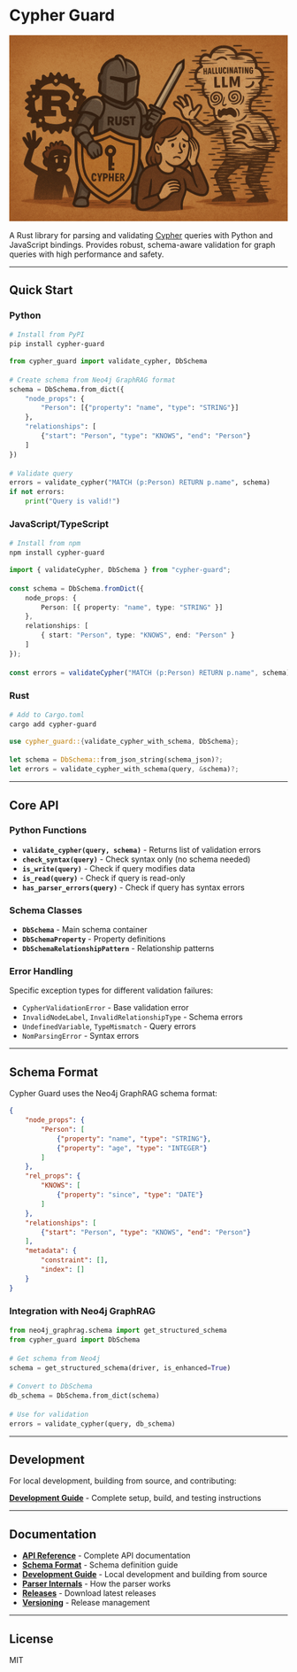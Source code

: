 # Cypher Guard

![Cypher Guard Banner](assets/cypher-guard-banner.png)

A Rust library for parsing and validating [Cypher](https://neo4j.com/developer/cypher/) queries with Python and JavaScript bindings. Provides robust, schema-aware validation for graph queries with high performance and safety.

---

## Quick Start

### Python

```bash
# Install from PyPI
pip install cypher-guard
```

```python
from cypher_guard import validate_cypher, DbSchema

# Create schema from Neo4j GraphRAG format
schema = DbSchema.from_dict({
    "node_props": {
        "Person": [{"property": "name", "type": "STRING"}]
    },
    "relationships": [
        {"start": "Person", "type": "KNOWS", "end": "Person"}
    ]
})

# Validate query
errors = validate_cypher("MATCH (p:Person) RETURN p.name", schema)
if not errors:
    print("Query is valid!")
```

### JavaScript/TypeScript

```bash
# Install from npm
npm install cypher-guard
```

```typescript
import { validateCypher, DbSchema } from "cypher-guard";

const schema = DbSchema.fromDict({
    node_props: {
        Person: [{ property: "name", type: "STRING" }]
    },
    relationships: [
        { start: "Person", type: "KNOWS", end: "Person" }
    ]
});

const errors = validateCypher("MATCH (p:Person) RETURN p.name", schema);
```

### Rust

```bash
# Add to Cargo.toml
cargo add cypher-guard
```

```rust
use cypher_guard::{validate_cypher_with_schema, DbSchema};

let schema = DbSchema::from_json_string(schema_json)?;
let errors = validate_cypher_with_schema(query, &schema)?;
```

---

## Core API

### Python Functions

- **`validate_cypher(query, schema)`** - Returns list of validation errors
- **`check_syntax(query)`** - Check syntax only (no schema needed)
- **`is_write(query)`** - Check if query modifies data
- **`is_read(query)`** - Check if query is read-only
- **`has_parser_errors(query)`** - Check if query has syntax errors

### Schema Classes

- **`DbSchema`** - Main schema container
- **`DbSchemaProperty`** - Property definitions
- **`DbSchemaRelationshipPattern`** - Relationship patterns

### Error Handling

Specific exception types for different validation failures:
- `CypherValidationError` - Base validation error
- `InvalidNodeLabel`, `InvalidRelationshipType` - Schema errors
- `UndefinedVariable`, `TypeMismatch` - Query errors
- `NomParsingError` - Syntax errors

---

## Schema Format

Cypher Guard uses the Neo4j GraphRAG schema format:

```json
{
    "node_props": {
        "Person": [
            {"property": "name", "type": "STRING"},
            {"property": "age", "type": "INTEGER"}
        ]
    },
    "rel_props": {
        "KNOWS": [
            {"property": "since", "type": "DATE"}
        ]
    },
    "relationships": [
        {"start": "Person", "type": "KNOWS", "end": "Person"}
    ],
    "metadata": {
        "constraint": [],
        "index": []
    }
}
```

### Integration with Neo4j GraphRAG

```python
from neo4j_graphrag.schema import get_structured_schema
from cypher_guard import DbSchema

# Get schema from Neo4j
schema = get_structured_schema(driver, is_enhanced=True)

# Convert to DbSchema
db_schema = DbSchema.from_dict(schema)

# Use for validation
errors = validate_cypher(query, db_schema)
```

---

## Development

For local development, building from source, and contributing:

**[Development Guide](docs/DEVELOPMENT.md)** - Complete setup, build, and testing instructions

---

## Documentation

- **[API Reference](docs/API.md)** - Complete API documentation
- **[Schema Format](docs/SCHEMA.md)** - Schema definition guide
- **[Development Guide](docs/DEVELOPMENT.md)** - Local development and building from source
- **[Parser Internals](docs/PARSER_INTERNALS.md)** - How the parser works
- **[Releases](docs/RELEASES.md)** - Download latest releases
- **[Versioning](docs/VERSIONING.md)** - Release management

---

## License

MIT